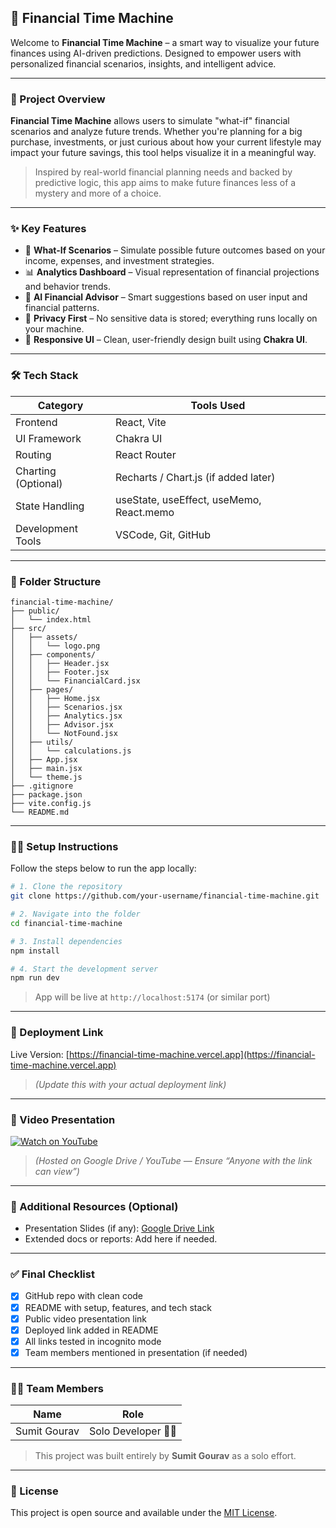 ## 🚀 Financial Time Machine

Welcome to **Financial Time Machine** – a smart way to visualize your future finances using AI-driven predictions. Designed to empower users with personalized financial scenarios, insights, and intelligent advice.

---

### 📌 Project Overview

**Financial Time Machine** allows users to simulate "what-if" financial scenarios and analyze future trends. Whether you're planning for a big purchase, investments, or just curious about how your current lifestyle may impact your future savings, this tool helps visualize it in a meaningful way.

> Inspired by real-world financial planning needs and backed by predictive logic, this app aims to make future finances less of a mystery and more of a choice.

---

### ✨ Key Features

- 🔮 **What-If Scenarios** – Simulate possible future outcomes based on your income, expenses, and investment strategies.
- 📊 **Analytics Dashboard** – Visual representation of financial projections and behavior trends.
- 🧠 **AI Financial Advisor** – Smart suggestions based on user input and financial patterns.
- 🔐 **Privacy First** – No sensitive data is stored; everything runs locally on your machine.
- 📱 **Responsive UI** – Clean, user-friendly design built using **Chakra UI**.

---

### 🛠️ Tech Stack

| Category              | Tools Used                             |
|-----------------------|-----------------------------------------|
| Frontend              | React, Vite                             |
| UI Framework          | Chakra UI                               |
| Routing               | React Router                            |
| Charting (Optional)   | Recharts / Chart.js (if added later)    |
| State Handling        | useState, useEffect, useMemo, React.memo |
| Development Tools     | VSCode, Git, GitHub                     |

---

### 📂 Folder Structure

```
financial-time-machine/
├── public/
│   └── index.html
├── src/
│   ├── assets/
│   │   └── logo.png
│   ├── components/
│   │   ├── Header.jsx
│   │   ├── Footer.jsx
│   │   └── FinancialCard.jsx
│   ├── pages/
│   │   ├── Home.jsx
│   │   ├── Scenarios.jsx
│   │   ├── Analytics.jsx
│   │   ├── Advisor.jsx
│   │   └── NotFound.jsx
│   ├── utils/
│   │   └── calculations.js
│   ├── App.jsx
│   ├── main.jsx
│   └── theme.js
├── .gitignore
├── package.json
├── vite.config.js
└── README.md
```

---

### 🧑‍💻 Setup Instructions

Follow the steps below to run the app locally:

```bash
# 1. Clone the repository
git clone https://github.com/your-username/financial-time-machine.git

# 2. Navigate into the folder
cd financial-time-machine

# 3. Install dependencies
npm install

# 4. Start the development server
npm run dev
```

> App will be live at `http://localhost:5174` (or similar port)

---

### 🔗 Deployment Link

Live Version: [https://financial-time-machine.vercel.app](https://financial-time-machine.vercel.app)  
> *(Update this with your actual deployment link)*

---

### 🎥 Video Presentation

[![Watch on YouTube](https://img.shields.io/badge/Watch-Video-red?logo=youtube)](https://drive.google.com/file/d/your-video-link/view?usp=sharing)  
> *(Hosted on Google Drive / YouTube — Ensure “Anyone with the link can view”)*

---

### 📁 Additional Resources (Optional)

- Presentation Slides (if any): [Google Drive Link](https://drive.google.com/file/d/your-slides-link/view)
- Extended docs or reports: Add here if needed.

---

### ✅ Final Checklist

- [x] GitHub repo with clean code
- [x] README with setup, features, and tech stack
- [x] Public video presentation link
- [x] Deployed link added in README
- [x] All links tested in incognito mode
- [x] Team members mentioned in presentation (if needed)

---

### 👨‍💻 Team Members

| Name           | Role               |
|----------------|--------------------|
| Sumit Gourav   | Solo Developer 🧑‍💻 |

> This project was built entirely by **Sumit Gourav** as a solo effort.  

---

### 🏁 License

This project is open source and available under the [MIT License](LICENSE).
 

